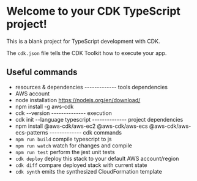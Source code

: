 # Welcome to your CDK TypeScript project!

This is a blank project for TypeScript development with CDK.

The `cdk.json` file tells the CDK Toolkit how to execute your app.

## Useful commands
 *  resources & dependencies
  ------------- tools dependencies
 *  AWS account
 *  node installation https://nodejs.org/en/download/
 *  npm install -g aws-cdk
 *  cdk --version
 -------------- execution
 * cdk init --language typescript
   -------------- project dependencies
*  npm install @aws-cdk/aws-ec2 @aws-cdk/aws-ecs @aws-cdk/aws-ecs-patterns
 ------------- cdk commands
 * `npm run build`   compile typescript to js
 * `npm run watch`   watch for changes and compile
 * `npm run test`    perform the jest unit tests
 * `cdk deploy`      deploy this stack to your default AWS account/region
 * `cdk diff`        compare deployed stack with current state
 * `cdk synth`       emits the synthesized CloudFormation template
